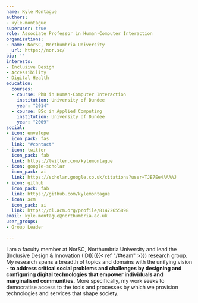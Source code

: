 ```yaml
---
name: Kyle Montague
authors:
- kyle-montague
superuser: true
role: Associate Professor in Human-Computer Interaction
organizations:
- name: NorSC, Northumbria University
  url: https://nor.sc/
bio: ''
interests:
- Inclusive Design
- Accessibility
- Digital Health
education:
  courses:
  - course: PhD in Human-Computer Interaction
    institution: University of Dundee
    year: "2014"
  - course: BSc in Applied Computing
    institution: University of Dundee
    year: "2009"
social:
- icon: envelope
  icon_pack: fas
  link: "#contact"
- icon: twitter
  icon_pack: fab
  link: https://twitter.com/kylemontague
- icon: google-scholar
  icon_pack: ai
  link: https://scholar.google.co.uk/citations?user=TJE7Ee4AAAAJ
- icon: github
  icon_pack: fab
  link: https://github.com/kylemontague
- icon: acm
  icon_pack: ai
  link: https://dl.acm.org/profile/81472655898
email: kyle.montague@northumbria.ac.uk
user_groups:
- Group Leader

---
```

I am a faculty member at NorSC, Northumbria University and lead the [Inclusive Design & Innovation (IDI)]({{< ref "/#team" >}}) research group. My research spans a breadth of topics and domains with the unifying vision - **to address critical social problems and challenges by designing and configuring digital technologies that empower individuals and marginalised communities.** More specifically, my work seeks to democratise access to the tools and processes by which we provision technologies and services that shape society.